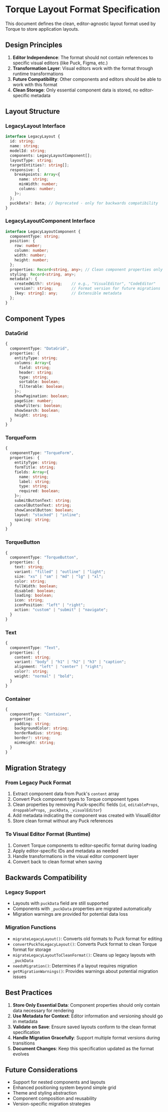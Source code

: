 # Torque Layout Format Specification

This document defines the clean, editor-agnostic layout format used by Torque to store application layouts.

## Design Principles

1. **Editor Independence**: The format should not contain references to specific visual editors (like Puck, Figma, etc.)
2. **Transformation Layer**: Visual editors work with the format through runtime transformations
3. **Future Compatibility**: Other components and editors should be able to work with this format
4. **Clean Storage**: Only essential component data is stored, no editor-specific metadata

## Layout Structure

### LegacyLayout Interface

```typescript
interface LegacyLayout {
  id: string;
  name: string;
  modelId: string;
  components: LegacyLayoutComponent[];
  layoutType: string;
  targetEntities?: string[];
  responsive: {
    breakpoints: Array<{
      name: string;
      minWidth: number;
      columns: number;
    }>;
  };
  puckData?: Data; // Deprecated - only for backwards compatibility
}
```

### LegacyLayoutComponent Interface

```typescript
interface LegacyLayoutComponent {
  componentType: string;
  position: {
    row: number;
    column: number;
    width: number;
    height: number;
  };
  properties: Record<string, any>; // Clean component properties only
  styling: Record<string, any>;
  metadata?: {
    createdWith?: string;    // e.g., "VisualEditor", "CodeEditor"
    version?: string;        // Format version for future migrations
    [key: string]: any;      // Extensible metadata
  };
}
```

## Component Types

### DataGrid
```typescript
{
  componentType: "DataGrid",
  properties: {
    entityType: string;
    columns: Array<{
      field: string;
      header: string;
      type: string;
      sortable: boolean;
      filterable: boolean;
    }>;
    showPagination: boolean;
    pageSize: number;
    showFilters: boolean;
    showSearch: boolean;
    height: string;
  }
}
```

### TorqueForm
```typescript
{
  componentType: "TorqueForm",
  properties: {
    entityType: string;
    formTitle: string;
    fields: Array<{
      name: string;
      label: string;
      type: string;
      required: boolean;
    }>;
    submitButtonText: string;
    cancelButtonText: string;
    showCancelButton: boolean;
    layout: "stacked" | "inline";
    spacing: string;
  }
}
```

### TorqueButton
```typescript
{
  componentType: "TorqueButton",
  properties: {
    text: string;
    variant: "filled" | "outline" | "light";
    size: "xs" | "sm" | "md" | "lg" | "xl";
    color: string;
    fullWidth: boolean;
    disabled: boolean;
    loading: boolean;
    icon: string;
    iconPosition: "left" | "right";
    action: "custom" | "submit" | "navigate";
  }
}
```

### Text
```typescript
{
  componentType: "Text",
  properties: {
    content: string;
    variant: "body" | "h1" | "h2" | "h3" | "caption";
    alignment: "left" | "center" | "right";
    color?: string;
    weight: "normal" | "bold";
  }
}
```

### Container
```typescript
{
  componentType: "Container",
  properties: {
    padding: string;
    backgroundColor: string;
    borderRadius: string;
    border?: string;
    minHeight: string;
  }
}
```

## Migration Strategy

### From Legacy Puck Format
1. Extract component data from Puck's `content` array
2. Convert Puck component types to Torque component types
3. Clean properties by removing Puck-specific fields (`id`, `editableProps`, `droppableProps`, `_puckData`, `_visualEditor`)
4. Add metadata indicating the component was created with VisualEditor
5. Store clean format without any Puck references

### To Visual Editor Format (Runtime)
1. Convert Torque components to editor-specific format during loading
2. Apply editor-specific IDs and metadata as needed
3. Handle transformations in the visual editor component layer
4. Convert back to clean format when saving

## Backwards Compatibility

### Legacy Support
- Layouts with `puckData` field are still supported
- Components with `_puckData` properties are migrated automatically
- Migration warnings are provided for potential data loss

### Migration Functions
- `migrateLegacyLayout()`: Converts old formats to Puck format for editing
- `convertPuckToLegacyLayout()`: Converts Puck format to clean Torque format for storage
- `migrateLegacyLayoutToCleanFormat()`: Cleans up legacy layouts with `_puckData`
- `needsMigration()`: Determines if a layout requires migration
- `getMigrationWarnings()`: Provides warnings about potential migration issues

## Best Practices

1. **Store Only Essential Data**: Component properties should only contain data necessary for rendering
2. **Use Metadata for Context**: Editor information and versioning should go in metadata
3. **Validate on Save**: Ensure saved layouts conform to the clean format specification
4. **Handle Migration Gracefully**: Support multiple format versions during transitions
5. **Document Changes**: Keep this specification updated as the format evolves

## Future Considerations

- Support for nested components and layouts
- Enhanced positioning system beyond simple grid
- Theme and styling abstraction
- Component composition and reusability
- Version-specific migration strategies